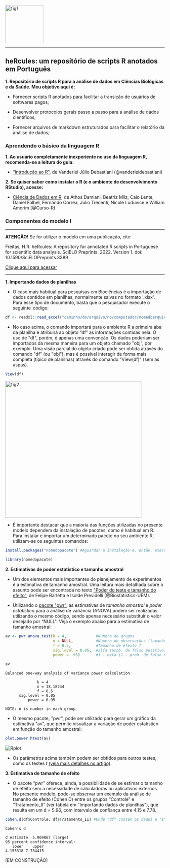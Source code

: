 <div style="display: inline_block"><br>
  <img align="center" alt="fig1" height="120" width="120" src="https://avatars.githubusercontent.com/u/91353422?v=4">
</div>

------------------------------------------------------------------------------------------------------------------------------
## heRcules: um repositório de scripts R anotados em Português

**1. Repositório de scripts R para a análise de dados em Ciências Biológicas e da Saúde. Meu objetivo aqui é:**

- Fornecer scripts R anotados para facilitar a transição de usuários de softwares pagos;

- Desenvolver protocolos gerais passo a passo para a análise de dados científicos;

- Fornecer arquivos de markdown estruturados para facilitar o relatório da análise de dados;

### Aprendendo o básico da linguagem R

**1. Ao usuário completamente inexperiente no uso da linguagem R, recomenda-se a leitura do guia:**

- [“Introdução ao R"](https://vanderleidebastiani.github.io/tutoriais/Introducao_ao_R.html), de Vanderlei Júlio Debastiani (@vanderleidebastiani)

**2. Se quiser saber como instalar o R (e o ambiente de desenvolvimento RStudio), acesse:**

- [Ciência de Dados em R](https://livro.curso-r.com/1-1-instalacao-do-r.html), de Athos Damiani, Beatriz Milz, Caio Lente, Daniel Falbel, Fernando Correa, Julio Trecenti, Nicole Luduvice e William Amorim (@Curso-R)

### Componentes do modelo I

------------------------------------------------------------------------------------------------------------------------------

**ATENÇÃO!** Se for utilizar o modelo em uma publicação, cite:

Freitas, H.R. heRcules: A repository for annotated R scripts in Portuguese for scientific data analysis. SciELO Preprints. 2022. Version 1. doi: 10.1590/SciELOPreprints.3389

[Clique aqui para acessar](https://doi.org/10.1590/SciELOPreprints.3389)

------------------------------------------------------------------------------------------------------------------------------


**1. Importando dados de planilhas**

- O caso mais habitual para pesquisas em Biociências é a importação de dados contidos em planilhas, normalmente salvas no formato '.xlsx'. Para esse tipo de documento, basta que o pesquisador execute o seguinte código:

```R
df <- readxl::read_excel("caminho/do/arquivo/no/computador/nomedoarquivo.xlsx")
```

- No caso acima, o comando importará para o ambiente R a primeira aba da planilha e atribuirá ao objeto “df” as informações contidas nela. O uso de "df", porém, é apenas uma convenção. Os dados poderiam ser importados da mesma maneira para um objeto chamado "obj", por exemplo. Uma visão parcial do objeto criado pode ser obtida através do comando "df" (ou "obj"), mas é possível interagir de forma mais completa (típico de planilhas) através do comando "View(df)" (sem as aspas).

```R
View(df)
```

<img align="center" width="430" alt="fig2" src="https://user-images.githubusercontent.com/91353422/149055241-8d88e999-11d5-47e8-83f2-84c47ef69488.png">

- É importante destacar que a maioria das funções utilizadas no presente modelo dependem da instalação de pacotes, como é habitual em R. Para instalar e importar um determinado pacote no seu ambiente R, utilizam-se os seguintes comandos:

```R
install.packages("nomedopacote") #Aguardar a instalação e, então, executar:

library(nomedopacote)
```

**2. Estimativas de poder estatístico e tamanho amostral**

- Um dos elementos mais importantes do planejamento de experimentos é a estimativa de tamanho amostral. Uma leitura mais detalhada sobre o assunto pode ser encontrada no texto ["Poder do teste e tamanho do efeito"](https://biostatistics-uem.github.io/Bio/aula9/effectsize.html), de Felipe Barletta e Isolde Previdelli (@Biostatistics-UEM).

- Utilizando o [pacote "pwr"](https://github.com/heliosdrm/pwr), as estimativas de *tamanho amostral* e *poder estatístico* para a análise de variância (ANOVA) podem ser realizadas utilizando o mesmo código, sendo apenas necessário substituir o valor desejado por “NULL". Veja o exemplo abaixo para a estimativa de tamanho amostral:

```R
av <- pwr.anova.test(k = 4,             #Número de grupos 
                     n = NULL,          #Número de observações (tamanho amostral) 
                     f = 0.5,           #Tamanho de efeito f 
                     sig.level = 0.05,  #alfa (prob. de falso positivo) 
                     power = .95)       #1 - beta (1 - prob. de falso negativo)

av
```

```
Balanced one-way analysis of variance power calculation 

              k = 4
              n = 18.18244
              f = 0.5
      sig.level = 0.05
          power = 0.95

NOTE: n is number in each group
```

- O mesmo pacote, "pwr", pode ser utilizado para gerar um gráfico da estimativa "av", que permite visualizar a variação de poder estatístico em função do tamanho amostral:

```R
plot.power.htest(av)
```

![Rplot](https://user-images.githubusercontent.com/91353422/149058642-1f695017-31d4-414b-9634-d9e065337664.png)

- Os parâmetros acima também podem ser obtidos para outros testes, como os testes *t* [(veja mais detalhes no artigo)](https://doi.org/10.1590/SciELOPreprints.3389). 

**3. Estimativa de tamanho de efeito**

- O pacote “pwr” oferece, ainda, a possibilidade de se estimar o tamanho de efeito sem a necessidade de calculadoras ou aplicativos externos. No presente modelo, pode-se observar um exemplo da análise de tamanho de efeito (Cohen D) entre os grupos “Controle” e “Tratamento_II” (ver tabela em "Importando dados de planilhas"), que resulta em um d = 5.96, com intervalo de confiança entre 4.15 e 7.78.

```R
cohen.d(df$Controle, df$Tratamento_II) #Onde "df" contém os dados e "$" indexa as colunas (ex.: "Controle")
```

```
Cohen's d

d estimate: 5.969867 (large)
95 percent confidence interval:
   lower    upper 
4.155318 7.784415 
```

[EM CONSTRUÇÃO]
